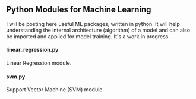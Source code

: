 ## Python Modules for Machine Learning

I will be posting here useful ML packages, written in python. It will help understanding the internal architecture (algorithm) of a model and can also be imported and applied for model training. It's a work in progress.

#### linear_regression.py

Linear Regression module.


#### svm.py

Support Vector Machine (SVM) module.

